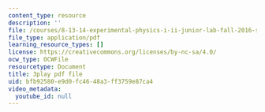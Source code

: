 ```yaml
---
content_type: resource
description: ''
file: /courses/8-13-14-experimental-physics-i-ii-junior-lab-fall-2016-spring-2017/bfb92580e9d0fc4648a3ff3759e87ca4_2881441.pdf
file_type: application/pdf
learning_resource_types: []
license: https://creativecommons.org/licenses/by-nc-sa/4.0/
ocw_type: OCWFile
resourcetype: Document
title: 3play pdf file
uid: bfb92580-e9d0-fc46-48a3-ff3759e87ca4
video_metadata:
  youtube_id: null
---
```

